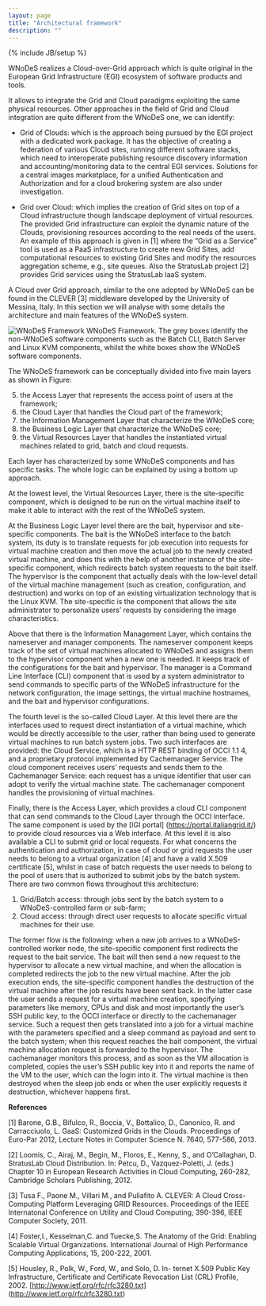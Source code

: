 ```yaml
---
layout: page
title: "Architectural framework"
description: ""
---
```

{% include JB/setup %}

WNoDeS realizes a Cloud-over-Grid approach which is quite original in the European Grid Infrastructure (EGI) ecosystem of software products and tools.

It allows to integrate the Grid and Cloud paradigms exploiting the same physical resources.
Other approaches in the field of Grid and Cloud integration are quite different from the WNoDeS one, we can identify:

* Grid of Clouds: which is the approach being pursued by the EGI project with a dedicated work package.
It has the objective of creating a federation of various Cloud sites, running different software stacks, which need to interoperate publishing resource discovery information and accounting/monitoring data to the central EGI services.
Solutions for a central images marketplace, for a unified Authentication and Authorization and for a cloud brokering system are also under investigation.

* Grid over Cloud: which implies the creation of Grid sites on top of a Cloud infrastructure though landscape deployment of virtual resources.
The provided Grid infrastructure can exploit the dynamic nature of the Clouds, provisioning resources according to the real needs of the users.
An example of this approach is given in [1] where the “Grid as a Service” tool is used as a PaaS infrastructure to create new Grid Sites, add computational resources to existing Grid Sites and modify the resources aggregation scheme, e.g., site queues.
Also the StratusLab project [2] provides Grid services using the StratusLab IaaS system.

A Cloud over Grid approach, similar to the one adopted by WNoDeS can be found in the CLEVER [3] middleware developed by the University of Messina, Italy.
In this section we will analyse with some details the architecture and main features of the WNoDeS system.


![WNoDeS Framework]({{site.baseurl}}/images/wnodes_framework.png  )
WNoDeS Framework. The grey boxes identify the non-WNoDeS software components such as the Batch CLI, Batch Server and Linux KVM components, whilst the white boxes show the WNoDeS software components.


The WNoDeS framework can be conceptually divided into five main layers as shown in Figure:

5. the Access Layer that represents the access point of users at the framework;
4. the Cloud Layer that handles the Cloud part of the framework;
3. the Information Management Layer that characterize the WNoDeS core; 
2. the Business Logic Layer that characterize the WNoDeS core; 
1. the Virtual Resources Layer that handles the instantiated virtual machines related to grid, batch and cloud requests.

Each layer has characterized by some WNoDeS components and has specific tasks.
The whole logic can be explained by using a bottom up approach.

At the lowest level, the Virtual Resources Layer, there is the site-specific component, which is designed to be run on the virtual machine itself to make it able to interact with the rest of the WNoDeS system.

At the Business Logic Layer level there are the bait, hypervisor and site-specific components.
The bait is the WNoDeS interface to the batch system, its duty is to translate requests for job execution into requests for virtual machine creation and then move the actual job to the newly created virtual machine, and does this with the help of another instance of the site-specific component, which redirects batch system requests to the bait itself.
The hypervisor is the component that actually deals with the low-level detail of the virtual machine management (such as creation, configuration, and destruction) and works on top of an existing virtualization technology that is the Linux KVM.
The site-specific is the component that allows the site administrator to personalize users’ requests by considering the image characteristics.

Above that there is the Information Management Layer, which contains the nameserver and manager components.
The nameserver component keeps track of the set of virtual machines allocated to WNoDeS and assigns them to the hypervisor component when a new one is needed.
It keeps track of the configurations for the bait and hypervisor.
The manager is a Command Line Interface (CLI) component that is used by a system administrator to send commands to specific parts of the WNoDeS infrastructure for the network configuration, the image settings, the virtual machine hostnames, and the bait and hypervisor configurations.

The fourth level is the so-called Cloud Layer.
At this level there are the interfaces used to request direct instantiation of a virtual machine, which would be directly accessible to the user, rather than being used to generate virtual machines to run batch system jobs.
Two such interfaces are provided: the Cloud Service, which is a HTTP REST binding of OCCI 1.1 4, and a proprietary protocol implemented by Cachemanager Service.
The cloud component receives users’ requests and sends them to the Cachemanager Service: each request has a unique identifier that user can adopt to verify the virtual machine state.
The cachemanager component handles the provisioning of virtual machines.

Finally, there is the Access Layer, which provides a cloud CLI component that can send commands to the Cloud Layer through the OCCI interface.
The same component is used by the [IGI portal] (https://portal.italiangrid.it/) to provide cloud resources via a Web interface.
At this level it is also available a CLI to submit grid or local requests.
For what concerns the authentication and authorization, in case of cloud or grid requests the user needs to belong to a virtual organization [4] and have a valid X.509 certificate [5], whilst in case of batch requests the user needs to belong to the pool of users that is authorized to submit jobs by the batch system.
There are two common flows throughout this architecture:

1. Grid/Batch access: through jobs sent by the batch system to a WNoDeS-controlled farm or sub-farm;
2. Cloud access: through direct user requests to allocate specific virtual machines for their use.

The former flow is the following: when a new job arrives to a WNoDeS-controlled worker node, the site-specific component first redirects the request to the bait service.
The bait will then send a new request to the hypervisor to allocate a new virtual machine, and when the allocation is completed redirects the job to the new virtual machine.
After the job execution ends, the site-specific component handles the destruction of the virtual machine after the job results have been sent back.
In the latter case the user sends a request for a virtual machine creation, specifying parameters like memory, CPUs and disk and most importantly the user’s SSH public key, to the OCCI interface or directly to the cachemanager service.
Such a request then gets translated into a job for a virtual machine with the parameters specified and a sleep command as payload and sent to the batch system; when this request reaches the bait component, the virtual machine allocation request is forwarded to the hypervisor.
The cachemanager monitors this process, and as soon as the VM allocation is completed, copies the user’s SSH public key into it and reports the name of the VM to the user, which can the login into it.
The virtual machine is then destroyed when the sleep job ends or when the user explicitly requests it destruction, whichever happens first.

**References**

[1] Barone, G.B., Bifulco, R., Boccia, V., Bottalico, D., Canonico, R. and Carracciuolo, L. GaaS: Customized Grids in the Clouds. Proceedings of Euro-Par 2012, Lecture Notes in Computer Science N. 7640, 577-586, 2013.

[2] Loomis, C., Airaj, M., Begin, M., Floros, E., Kenny, S., and O’Callaghan, D. StratusLab Cloud Distribution. In: Petcu, D., Vazquez-Poletti, J. (eds.) Chapter 10 in European Research Activities in Cloud Computing, 260-282, Cambridge Scholars Publishing, 2012.

[3] Tusa F., Paone M., Villari M., and Puliafito A. CLEVER: A Cloud Cross-Computing Platform Leveraging GRID Resources. Proceedings of the IEEE Internatonal Conference on Utility and Cloud Computing, 390-396, IEEE Computer Society, 2011.

[4] Foster,I., Kesselman,C. and Tuecke,S. The Anatomy of the Grid: Enabling Scalable Virtual Organizations. International Journal of High Performance Computing Applications, 15, 200-222, 2001.

[5] Housley, R., Polk, W., Ford, W., and Solo, D. In- ternet X.509 Public Key Infrastructure, Certificate and Certificate Revocation List (CRL) Profile, 2002. [http://www.ietf.org/rfc/rfc3280.txt] (http://www.ietf.org/rfc/rfc3280.txt)
